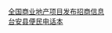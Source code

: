   
[全国商业地产项目发布招商信息](http://www.dianyue.me/archives/085/smj2m4ripmfnauyj/)  
[台安县便民电话本](http://www.dianyue.me/archives/805/64dlx22eylyxv76p/)